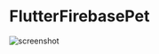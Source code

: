 # FlutterFirebasePet


![screenshot](https://cdn.loom.com/images/originals/1a6a5206acf94712b748a8d288e893a1.jpg)